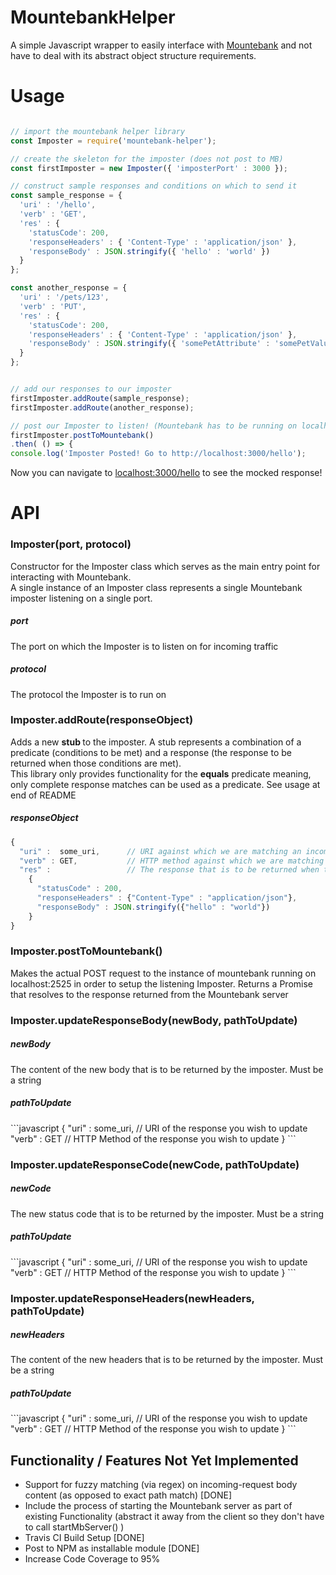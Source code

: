 <h1> MountebankHelper </h1>

A simple Javascript wrapper to easily interface with <a href = 'http://www.mbtest.org/'>Mountebank</a> and not have to deal with its
abstract object structure requirements.

<h1> Usage </h1>


```javascript

// import the mountebank helper library
const Imposter = require('mountebank-helper');

// create the skeleton for the imposter (does not post to MB)
const firstImposter = new Imposter({ 'imposterPort' : 3000 });

// construct sample responses and conditions on which to send it
const sample_response = {
  'uri' : '/hello',
  'verb' : 'GET',
  'res' : {
    'statusCode': 200,
    'responseHeaders' : { 'Content-Type' : 'application/json' },
    'responseBody' : JSON.stringify({ 'hello' : 'world' })
  }
};

const another_response = {
  'uri' : '/pets/123',
  'verb' : 'PUT',
  'res' : {
    'statusCode': 200,
    'responseHeaders' : { 'Content-Type' : 'application/json' },
    'responseBody' : JSON.stringify({ 'somePetAttribute' : 'somePetValue' })
  }
};


// add our responses to our imposter
firstImposter.addRoute(sample_response);
firstImposter.addRoute(another_response);

// post our Imposter to listen! (Mountebank has to be running on localhost:2525!)
firstImposter.postToMountebank()
.then( () => {
console.log('Imposter Posted! Go to http://localhost:3000/hello');
```

Now you can navigate to <a href = 'http://localhost:3000/hello'>localhost:3000/hello</a> to see the mocked response!

<h1>API</h1>

<h3>Imposter(port, protocol)</h3>
Constructor for the Imposter class which serves as the main entry point for interacting with Mountebank. <br>
A single instance of an Imposter class represents a single Mountebank imposter listening on a single port. <br>
<h5> port </h5> The port on which the Imposter is to listen on for incoming traffic
<h5> protocol </h5> The protocol the Imposter is to run on

<h3>Imposter.addRoute(responseObject)</h3>
Adds a new <b> stub </b> to the imposter. A stub represents a combination of a predicate (conditions to be met) and a response (the response to be returned when those conditions are met). <br>
This library only provides functionality for the <b>equals</b> predicate meaning, only complete response matches can be used as a predicate. See usage at end of README

<h5> responseObject </h5>

```javascript
{
  "uri" :  some_uri,      // URI against which we are matching an incoming request
  "verb" : GET,           // HTTP method against which we are matching an incoming request
  "res" :                 // The response that is to be returned when the above conditions get met
    {
      "statusCode" : 200,        
      "responseHeaders" : {"Content-Type" : "application/json"},  
      "responseBody" : JSON.stringify({"hello" : "world"})
    }           
}
```

<h3>Imposter.postToMountebank()</h3>
Makes the actual POST request to the instance of mountebank running on localhost:2525 in order to setup the listening Imposter. Returns a Promise that resolves to the response returned from the Mountebank server

<h3>Imposter.updateResponseBody(newBody, pathToUpdate)</h3>
<h5>newBody</h5>
The content of the new body that is to be returned by the imposter. Must be a string
<h5>pathToUpdate</h5>
```javascript
{
  "uri" :  some_uri,      // URI of the response you wish to update
  "verb" : GET           // HTTP Method of the response you wish to update
}
```

<h3>Imposter.updateResponseCode(newCode, pathToUpdate)</h3>
<h5>newCode</h5>
The new status code that is to be returned by the imposter. Must be a string
<h5>pathToUpdate</h5>
```javascript
{
  "uri" :  some_uri,      // URI of the response you wish to update
  "verb" : GET           // HTTP Method of the response you wish to update
}
```

<h3>Imposter.updateResponseHeaders(newHeaders, pathToUpdate)</h3>
<h5>newHeaders</h5>
The content of the new headers that is to be returned by the imposter. Must be a string
<h5>pathToUpdate</h5>
```javascript
{
  "uri" :  some_uri,      // URI of the response you wish to update
  "verb" : GET           // HTTP Method of the response you wish to update
}
```

<h2> Functionality / Features Not Yet Implemented </h2>
<ul>
<li> Support for fuzzy matching (via regex) on incoming-request body content (as opposed to exact path match) [DONE] </li> 
<li> Include the process of starting the Mountebank server as part of existing Functionality (abstract it away from the client so they don't have to call startMbServer() )
<li> Travis CI Build Setup [DONE] </li>
<li> Post to NPM as installable module [DONE] </li>
<li> Increase Code Coverage to 95% </li>
</ul>
